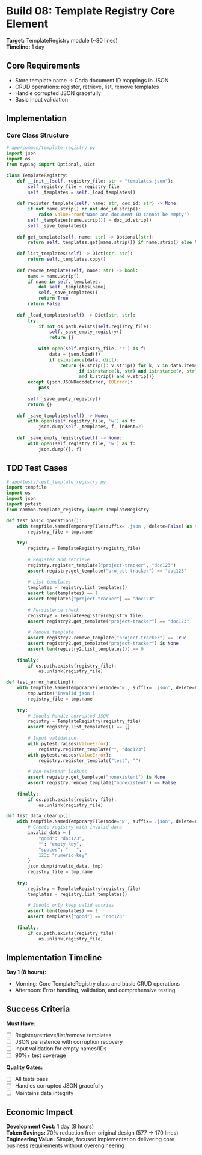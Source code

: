 # Build 08: Template Registry Core Element

**Target:** TemplateRegistry module (~80 lines)  
**Timeline:** 1 day  

## Core Requirements

- Store template name -> Coda document ID mappings in JSON
- CRUD operations: register, retrieve, list, remove templates
- Handle corrupted JSON gracefully
- Basic input validation

## Implementation

### Core Class Structure

```python
# app/common/template_registry.py
import json
import os
from typing import Optional, Dict

class TemplateRegistry:
    def __init__(self, registry_file: str = "templates.json"):
        self.registry_file = registry_file
        self._templates = self._load_templates()
    
    def register_template(self, name: str, doc_id: str) -> None:
        if not name.strip() or not doc_id.strip():
            raise ValueError("Name and document ID cannot be empty")
        self._templates[name.strip()] = doc_id.strip()
        self._save_templates()
    
    def get_template(self, name: str) -> Optional[str]:
        return self._templates.get(name.strip()) if name.strip() else None
    
    def list_templates(self) -> Dict[str, str]:
        return self._templates.copy()
    
    def remove_template(self, name: str) -> bool:
        name = name.strip()
        if name in self._templates:
            del self._templates[name]
            self._save_templates()
            return True
        return False
    
    def _load_templates(self) -> Dict[str, str]:
        try:
            if not os.path.exists(self.registry_file):
                self._save_empty_registry()
                return {}
            
            with open(self.registry_file, 'r') as f:
                data = json.load(f)
                if isinstance(data, dict):
                    return {k.strip(): v.strip() for k, v in data.items() 
                           if isinstance(k, str) and isinstance(v, str) 
                           and k.strip() and v.strip()}
        except (json.JSONDecodeError, IOError):
            pass
        
        self._save_empty_registry()
        return {}
    
    def _save_templates(self) -> None:
        with open(self.registry_file, 'w') as f:
            json.dump(self._templates, f, indent=2)
    
    def _save_empty_registry(self) -> None:
        with open(self.registry_file, 'w') as f:
            json.dump({}, f)
```

## TDD Test Cases

```python
# app/tests/test_template_registry.py
import tempfile
import os
import json
import pytest
from common.template_registry import TemplateRegistry

def test_basic_operations():
    with tempfile.NamedTemporaryFile(suffix='.json', delete=False) as tmp:
        registry_file = tmp.name
    
    try:
        registry = TemplateRegistry(registry_file)
        
        # Register and retrieve
        registry.register_template("project-tracker", "doc123")
        assert registry.get_template("project-tracker") == "doc123"
        
        # List templates
        templates = registry.list_templates()
        assert len(templates) == 1
        assert templates["project-tracker"] == "doc123"
        
        # Persistence check
        registry2 = TemplateRegistry(registry_file)
        assert registry2.get_template("project-tracker") == "doc123"
        
        # Remove template
        assert registry2.remove_template("project-tracker") == True
        assert registry2.get_template("project-tracker") is None
        assert len(registry2.list_templates()) == 0
        
    finally:
        if os.path.exists(registry_file):
            os.unlink(registry_file)

def test_error_handling():
    with tempfile.NamedTemporaryFile(mode='w', suffix='.json', delete=False) as tmp:
        tmp.write('invalid json')
        registry_file = tmp.name
    
    try:
        # Should handle corrupted JSON
        registry = TemplateRegistry(registry_file)
        assert registry.list_templates() == {}
        
        # Input validation
        with pytest.raises(ValueError):
            registry.register_template("", "doc123")
        with pytest.raises(ValueError):
            registry.register_template("test", "")
        
        # Non-existent lookups
        assert registry.get_template("nonexistent") is None
        assert registry.remove_template("nonexistent") == False
        
    finally:
        if os.path.exists(registry_file):
            os.unlink(registry_file)

def test_data_cleanup():
    with tempfile.NamedTemporaryFile(mode='w', suffix='.json', delete=False) as tmp:
        # Create registry with invalid data
        invalid_data = {
            "good": "doc123",
            "": "empty-key",
            "spaces": "   ",
            123: "numeric-key"
        }
        json.dump(invalid_data, tmp)
        registry_file = tmp.name
    
    try:
        registry = TemplateRegistry(registry_file)
        templates = registry.list_templates()
        
        # Should only keep valid entries
        assert len(templates) == 1
        assert templates["good"] == "doc123"
        
    finally:
        if os.path.exists(registry_file):
            os.unlink(registry_file)
```

## Implementation Timeline

**Day 1 (8 hours):**

- Morning: Core TemplateRegistry class and basic CRUD operations
- Afternoon: Error handling, validation, and comprehensive testing

## Success Criteria

**Must Have:**

- [ ] Register/retrieve/list/remove templates
- [ ] JSON persistence with corruption recovery
- [ ] Input validation for empty names/IDs
- [ ] 90%+ test coverage

**Quality Gates:**

- [ ] All tests pass
- [ ] Handles corrupted JSON gracefully
- [ ] Maintains data integrity

## Economic Impact

**Development Cost:** 1 day (8 hours)  
**Token Savings:** 70% reduction from original design (577 -> 170 lines)  
**Engineering Value:** Simple, focused implementation delivering core business requirements without overengineering

